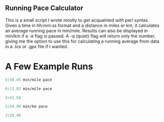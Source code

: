 ## Running Pace Calculator

This is a small script I wrote mostly to get acquainted with perl syntax. Given a time in hh:mm:ss format and a distance in miles or km, it calculates an average running pace in min/mile. Results can also be displayed in min/km if a *-k* flag is passed. A *-q* (quiet) flag will return only the number, giving me the option to use this for calculating a running average from data in a .tcx or .gpx file if I wanted.

# A Few Example Runs

```pace.pl 0:18:33 5k
5:58.45 min/mile pace
```

```pace.pl 0:38:29 6.2
6:11.82 min/mile pace
```

```pace.pl -q 2:02:57 26.2
4:41.56
```

```pace.pl -k 2:02:57 26.2
2:54.99 min/km pace
```

```pace.pl -q -k 0:38:29 10k
3:50.90
```
